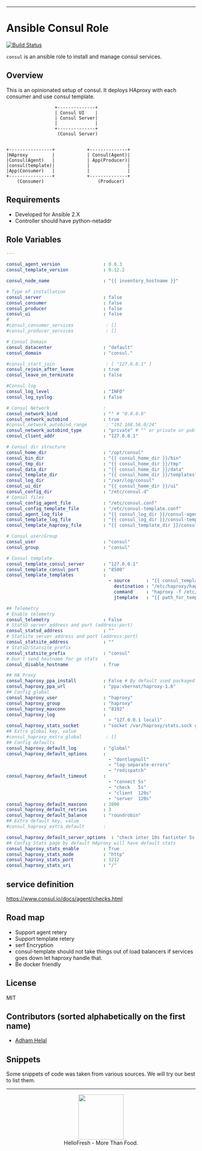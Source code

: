 --------
# Ansible Consul Role
[![Build Status](https://travis-ci.org/hellofresh/ansible-consul.svg?branch=master)](https://travis-ci.org/hellofresh/ansible-consul)

`consul` is an ansible role to install and manage consul services.


## Overview

This is an opinionated setup of consul. It deploys HAproxy with each consumer and use consul template.

```
                  +--------------+
                  | Consul UI    |
                  | Consul Server|
                  |              |
                  +--------------+
                   (Consul Server)


+----------------+            +--------------+
|HAproxy         |            | Consul(Agent)|
|Consul(Agent)   |            | App(Producer)|
|consul(template)|            |              |
|App(Consumer)   |            |              |
+----------------+            +--------------+
    (Consumer)                    (Producer)
```


Requirements
------------

 - Developed for Ansible 2.X
 - Controller should have python-netaddr

Role Variables
--------------

```yaml
---

consul_agent_version                : 0.6.3
consul_template_version             : 0.12.2

consul_node_name                    : "{{ inventory_hostname }}"

# Type of installation
consul_server                       : false
consul_consumer                     : false
consul_producer                     : false
consul_ui                           : false
#
#consul_consumer_services            : []
#consul_producer_services            : []

# Consul Domain 
consul_datacenter                   : "default"
consul_domain                       : "consul."

#consul_start_join                   : [ "127.0.0.1" ]
consul_rejoin_after_leave           : true
consul_leave_on_terminate           : false

#Consul log
consul_log_level                    : "INFO"
consul_log_syslog                   : false

# Consul Network                    : 
consul_network_bind                 : "" # "0.0.0.0"
consul_network_autobind             : true
#consul_network_autobind_range       : "192.168.56.0/24"
consul_network_autobind_type        : "private" # "" or private or public
consul_client_addr                  : "127.0.0.1"

# Consul dir structure      
consul_home_dir                     : "/opt/consul"
consul_bin_dir                      : "{{ consul_home_dir }}/bin"
consul_tmp_dir                      : "{{ consul_home_dir }}/tmp"
consul_data_dir                     : "{{ consul_home_dir }}/data"
consul_template_dir                 : "{{ consul_home_dir }}/templates"
consul_log_dir                      : "/var/log/consul"
consul_ui_dir                       : "{{ consul_home_dir }}/ui"
consul_config_dir                   : "/etc/consul.d"
# Consul files
consul_config_agent_file            : "/etc/consul.conf"
consul_config_template_file         : "/etc/consul-template.conf"
consul_agent_log_file               : "{{ consul_log_dir }}/consul-agent.log"
consul_template_log_file            : "{{ consul_log_dir }}/consul-template.log"
consul_template_haproxy_file        : "{{ consul_template_dir }}/consul_template.cnf"

# Consul user/Group     
consul_user                         : "consul"
consul_group                        : "consul"

# Consul template
consul_template_consul_server       : "127.0.0.1"
consul_template_consul_port         : "8500"
consul_template_templates           :
                                      - source      : "{{ consul_template_haproxy_file }}"
                                        destination : "/etc/haproxy/haproxy.cfg"
                                        command     : "haproxy -f /etc/haproxy/haproxy.cfg -c && sudo service haproxy reload"
                                        jtemplate   : "{{ path_for_template }}haproxy.ctmp.j2"

## Telemetry
# Enable telemetry
consul_telemetry                    : False
# StatsD server address and port (address:port)
consul_statsd_address               : ""
# Statsite server address and port (address:port)
consul_statsite_address             : ""
# StatsD/Statsite prefix
consul_statsite_prefix              : "consul"
# Don't send hostname for go stats
consul_disable_hostname             : True

## HA Proxy
consul_haproxy_ppa_install          : False # By default used packaged version of Haproxy
consul_haproxy_ppa_url              : "ppa:vbernat/haproxy-1.6"
## Config global        
consul_haproxy_user                 : "haproxy"
consul_haproxy_group                : "haproxy"
consul_haproxy_maxconn              : "8192"
consul_haproxy_log                  : 
                                      - "127.0.0.1 local1" 
consul_haproxy_stats_socket         : "socket /var/haproxy/stats.sock group {{ consul_group }} mode 660 level admin"
## Extra global key, value      
#consul_haproxy_extra_global         : []
## Config defaults
consul_haproxy_default_log          : "global"
consul_haproxy_default_options      : 
                                      - "dontlognull"
                                      - "log-separate-errors"
                                      - "redispatch"
consul_haproxy_default_timeout      :
                                      - "connect 5s"
                                      - "check   5s"
                                      - "client  120s"
                                      - "server  120s"
consul_haproxy_default_maxconn      : 2000
consul_haproxy_default_retries      : 3
consul_haproxy_default_balance      : "roundrobin"
## Extra default key, value   
#consul_haproxy_extra_default       : 

consul_haproxy_default_server_options  : "check inter 10s fastinter 5s downinter 8s rise 3 fall 2"
## Config Stats page by default HAproxy will have default stats
consul_haproxy_stats_enable         : True
consul_haproxy_stats_mode           : "http"
consul_haproxy_stats_port           : 3212
consul_haproxy_stats_uri            : "/"
```
service definition
----
https://www.consul.io/docs/agent/checks.html

Road map
-----
- Support agent retery
- Support template retery
- serf Encryption
- consul-template should not take things out of load balancers if services goes down let haproxy handle that.
- Be docker friendly 


License
-------
MIT


Contributors (sorted alphabetically on the first name)
------------------
* [Adham Helal](https://github.com/ahelal)


Snippets 
-------
Some snippets of code was taken from various sources. We will try our best to list them.

--------

<p align="center">
  <a href="https://hellofresh.com">
    <img  width="120" src="https://www.hellofresh.de/images/hellofresh/press/HelloFresh_Logo.png">
  </a><br>
  HelloFresh - More Than Food.
</p>


